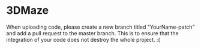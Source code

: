 # 3DMaze
When uploading code, please create a new branch titled "YourName-patch" and add a pull request to the master branch. This is to ensure that the integration of your code does not destroy the whole project. :(
